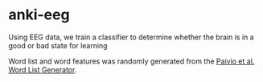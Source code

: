 # anki-eeg
Using EEG data, we train a classifier to determine whether the brain is in a good or bad state for learning


Word list and word features was randomly  generated from the [Paivio et al. Word List Generator](http://euclid.psych.yorku.ca/cgi/sascgi).